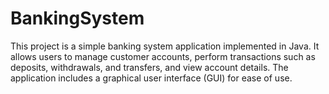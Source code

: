 # BankingSystem
This project is a simple banking system application implemented in Java. It allows users to manage customer accounts, perform transactions such as deposits, withdrawals, and transfers, and view account details. The application includes a graphical user interface (GUI) for ease of use.
